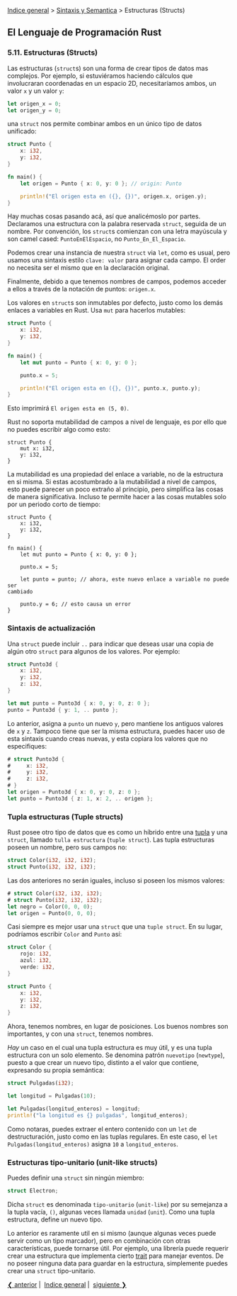 [Indice general](_index.md) >
[Sintaxis y Semantica](ch05-00-syntax-and-semantics.md) > Estructuras (Structs)

## El Lenguaje de Programación Rust

### 5.11. Estructuras (Structs)

Las estructuras (`struct`s) son una forma de crear tipos de datos mas complejos.
Por ejemplo, si estuviéramos haciendo cálculos que involucraran coordenadas en
un espacio 2D, necesitaríamos ambos, un valor `x` y un valor `y`:

```rust
let origen_x = 0;
let origen_y = 0;
```

una `struct` nos permite combinar ambos en un único tipo de datos unificado:

```rust
struct Punto {
    x: i32,
    y: i32,
}

fn main() {
    let origen = Punto { x: 0, y: 0 }; // origin: Punto

    println!("El origen esta en ({}, {})", origen.x, origen.y);
}
```

Hay muchas cosas pasando acá, así que analicémoslo por partes. Declaramos una
estructura con la palabra reservada `struct`, seguida de un nombre. Por
convención, los `struct`s comienzan con una letra mayúscula y son camel cased:
`PuntoEnElEspacio`, no `Punto_En_El_Espacio`.

Podemos crear una instancia de nuestra `struct` via `let`, como es usual, pero
usamos una sintaxis estilo `clave: valor` para asignar cada campo. El order no
necesita ser el mismo que en la declaración original.

Finalmente, debido a que tenemos nombres de campos, podemos acceder a ellos a
través de la notación de puntos: `origen.x`.

Los valores en `struct`s son inmutables por defecto, justo como los demás
enlaces a variables en Rust. Usa `mut` para hacerlos mutables:

```rust
struct Punto {
    x: i32,
    y: i32,
}

fn main() {
    let mut punto = Punto { x: 0, y: 0 };

    punto.x = 5;

    println!("El origen esta en ({}, {})", punto.x, punto.y);
}
```

Esto imprimirá `El origen esta en (5, 0)`.

Rust no soporta mutabilidad de campos a nivel de lenguaje, es por ello que no
puedes escribir algo como esto:

```rust,ignore
struct Punto {
    mut x: i32,
    y: i32,
}
```

La mutabilidad es una propiedad del enlace a variable, no de la estructura en si
misma. Si estas acostumbrado a la mutabilidad a nivel de campos, esto puede
parecer un poco extraño al principio, pero simplifica las cosas de manera
significativa. Incluso te permite hacer a las cosas mutables solo por un periodo
corto de tiempo:

```rust,ignore
struct Punto {
    x: i32,
    y: i32,
}

fn main() {
    let mut punto = Punto { x: 0, y: 0 };

    punto.x = 5;

    let punto = punto; // ahora, este nuevo enlace a variable no puede ser
cambiado

    punto.y = 6; // esto causa un error
}
```

### Sintaxis de actualización

Una `struct` puede incluir `..` para indicar que deseas usar una copia de algún
otro `struct` para algunos de los valores. Por ejemplo:

```rust
struct Punto3d {
    x: i32,
    y: i32,
    z: i32,
}

let mut punto = Punto3d { x: 0, y: 0, z: 0 };
punto = Punto3d { y: 1, .. punto };
```

Lo anterior, asigna a `punto` un nuevo `y`, pero mantiene los antiguos valores
de `x` y `z`. Tampoco tiene que ser la misma estructura, puedes hacer uso de
esta sintaxis cuando creas nuevas, y esta copiara los valores que no
especifiques:

```rust
# struct Punto3d {
#     x: i32,
#     y: i32,
#     z: i32,
# }
let origen = Punto3d { x: 0, y: 0, z: 0 };
let punto = Punto3d { z: 1, x: 2, .. origen };
```

### Tupla estructuras (Tuple structs)

Rust posee otro tipo de datos que es como un híbrido entre una [tupla][tuple] y
una `struct`, llamado `tulla estructura` (`tuple struct`). Las tupla estructuras
poseen un nombre, pero sus campos no:

```rust
struct Color(i32, i32, i32);
struct Punto(i32, i32, i32);
```

[tuple]: primitive-types.html#tuples

Las dos anteriores no serán iguales, incluso si poseen los mismos valores:

```rust
# struct Color(i32, i32, i32);
# struct Punto(i32, i32, i32);
let negro = Color(0, 0, 0);
let origen = Punto(0, 0, 0);
```

Casi siempre es mejor usar una `struct` que una `tuple struct`. En su lugar,
podríamos escribir `Color` and `Punto` así:

```rust
struct Color {
    rojo: i32,
    azul: i32,
    verde: i32,
}

struct Punto {
    x: i32,
    y: i32,
    z: i32,
}
```

Ahora, tenemos nombres, en lugar de posiciones. Los buenos nombres son
importantes, y con una `struct`, tenemos nombres.

_Hay_ un caso en el cual una tupla estructura es muy útil, y es una tupla
estructura con un solo elemento. Se denomina patrón `nuevotipo` (`newtype`),
puesto a que crear un nuevo tipo, distinto a el valor que contiene, expresando
su propia semántica:

```rust
struct Pulgadas(i32);

let longitud = Pulgadas(10);

let Pulgadas(longitud_enteros) = longitud;
println!("la longitud es {} pulgadas", longitud_enteros);
```

Como notaras, puedes extraer el entero contenido con un `let` de
destructuración, justo como en las tuplas regulares. En este caso, el
`let Pulgadas(longitud_enteros)` asigna `10` a `longitud_enteros`.

### Estructuras tipo-unitario (unit-like structs)

Puedes definir una `struct` sin ningún miembro:

```rust
struct Electron;
```

Dicha `struct` es denominada `tipo-unitario` (`unit-like`) por su semejanza a la
tupla vacía, `()`, algunas veces llamada `unidad` (`unit`). Como una tupla
estructura, define un nuevo tipo.

Lo anterior es raramente util en si mismo (aunque algunas veces puede servir
como un tipo marcador), pero en combinación con otras características, puede
tornarse útil. Por ejemplo, una librería puede requerir crear una estructura que
implementa cierto [trait][trait] para manejar eventos. De no poseer ninguna data
para guardar en la estructura, simplemente puedes crear una `struct`
tipo-unitario.

[trait]: traits.html

[❮ anterior](ch05-10-mutability.md)&nbsp;|&nbsp;
[Indice general](_index.md)&nbsp;|&nbsp;
[siguiente ❯](ch05-12-enums.md)
